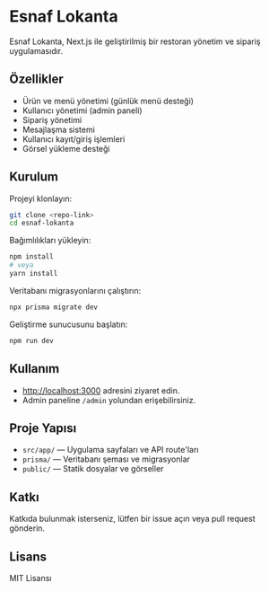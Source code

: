 # Esnaf Lokanta

Esnaf Lokanta, Next.js ile geliştirilmiş bir restoran yönetim ve sipariş uygulamasıdır.

## Özellikler

- Ürün ve menü yönetimi (günlük menü desteği)
- Kullanıcı yönetimi (admin paneli)
- Sipariş yönetimi
- Mesajlaşma sistemi
- Kullanıcı kayıt/giriş işlemleri
- Görsel yükleme desteği

## Kurulum

Projeyi klonlayın:

```bash
git clone <repo-link>
cd esnaf-lokanta
```

Bağımlılıkları yükleyin:

```bash
npm install
# veya
yarn install
```

Veritabanı migrasyonlarını çalıştırın:

```bash
npx prisma migrate dev
```

Geliştirme sunucusunu başlatın:

```bash
npm run dev
```

## Kullanım

- [http://localhost:3000](http://localhost:3000) adresini ziyaret edin.
- Admin paneline `/admin` yolundan erişebilirsiniz.

## Proje Yapısı

- `src/app/` — Uygulama sayfaları ve API route'ları
- `prisma/` — Veritabanı şeması ve migrasyonlar
- `public/` — Statik dosyalar ve görseller

## Katkı

Katkıda bulunmak isterseniz, lütfen bir issue açın veya pull request gönderin.

## Lisans

MIT Lisansı
